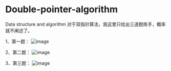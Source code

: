 # Double-pointer-algorithm
Data structure and algorithm
对于双指针算法，我这里只给出三道题练手，概率就不阐述了。

1、第一题：
![image](https://user-images.githubusercontent.com/121226086/214992585-92833765-a6f5-4625-9a4b-c6d4788baf98.png)

2、第二题：
![image](https://user-images.githubusercontent.com/121226086/214992745-b148443c-cdf5-49e5-87da-324c18930266.png)

3、第三题：
![image](https://user-images.githubusercontent.com/121226086/214993042-e9050945-93ab-4f78-b1d3-ebd32698dca0.png)


